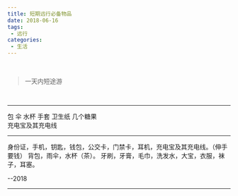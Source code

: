 ```yaml
---
title: 短期远行必备物品
date: 2018-06-16
tags:
 - 远行
categories:
 - 生活
---
```



<br />

> 一天内短途游

<br />

---

包 伞 水杯 手套 卫生纸 几个糖果   
充电宝及其充电线

---

身份证，手机，钥匙，钱包，公交卡，门禁卡，耳机，充电宝及其充电线。（伸手要钱）
背包，雨伞，水杯（茶）。
牙刷，牙膏，毛巾，洗发水，大宝，衣服，袜子，耳塞。

--2018

---